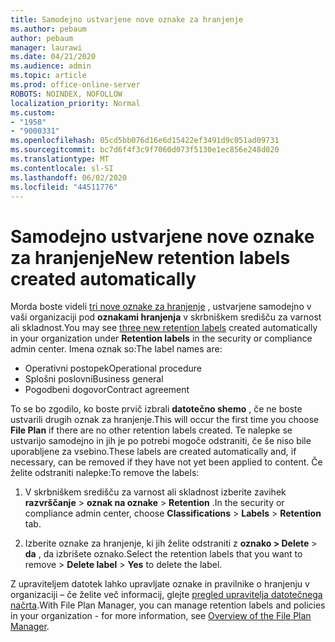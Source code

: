 ```yaml
---
title: Samodejno ustvarjene nove oznake za hranjenje
ms.author: pebaum
author: pebaum
manager: laurawi
ms.date: 04/21/2020
ms.audience: admin
ms.topic: article
ms.prod: office-online-server
ROBOTS: NOINDEX, NOFOLLOW
localization_priority: Normal
ms.custom:
- "1958"
- "9000331"
ms.openlocfilehash: 05cd5bb076d16e6d15422ef3491d9c051ad09731
ms.sourcegitcommit: bc7d6f4f3c9f7060d073f5130e1ec856e248d020
ms.translationtype: MT
ms.contentlocale: sl-SI
ms.lasthandoff: 06/02/2020
ms.locfileid: "44511776"
---
```

# <a name="new-retention-labels-created-automatically"></a><span data-ttu-id="f5e96-102">Samodejno ustvarjene nove oznake za hranjenje</span><span class="sxs-lookup"><span data-stu-id="f5e96-102">New retention labels created automatically</span></span>

<span data-ttu-id="f5e96-103">Morda boste videli [tri nove oznake za hranjenje](https://docs.microsoft.com/microsoft-365/compliance/file-plan-manager) , ustvarjene samodejno v vaši organizaciji pod **oznakami hranjenja** v skrbniškem središču za varnost ali skladnost.</span><span class="sxs-lookup"><span data-stu-id="f5e96-103">You may see [three new retention labels](https://docs.microsoft.com/microsoft-365/compliance/file-plan-manager) created automatically in your organization under **Retention labels** in the security or compliance admin center.</span></span> <span data-ttu-id="f5e96-104">Imena oznak so:</span><span class="sxs-lookup"><span data-stu-id="f5e96-104">The label names are:</span></span>

- <span data-ttu-id="f5e96-105">Operativni postopek</span><span class="sxs-lookup"><span data-stu-id="f5e96-105">Operational procedure</span></span>
- <span data-ttu-id="f5e96-106">Splošni poslovni</span><span class="sxs-lookup"><span data-stu-id="f5e96-106">Business general</span></span>
- <span data-ttu-id="f5e96-107">Pogodbeni dogovor</span><span class="sxs-lookup"><span data-stu-id="f5e96-107">Contract agreement</span></span>

<span data-ttu-id="f5e96-108">To se bo zgodilo, ko boste prvič izbrali **datotečno shemo** , če ne boste ustvarili drugih oznak za hranjenje.</span><span class="sxs-lookup"><span data-stu-id="f5e96-108">This will occur the first time you choose **File Plan** if there are no other retention labels created.</span></span> <span data-ttu-id="f5e96-109">Te nalepke se ustvarijo samodejno in jih je po potrebi mogoče odstraniti, če še niso bile uporabljene za vsebino.</span><span class="sxs-lookup"><span data-stu-id="f5e96-109">These labels are created automatically and, if necessary, can be removed if they have not yet been applied to content.</span></span> <span data-ttu-id="f5e96-110">Če želite odstraniti nalepke:</span><span class="sxs-lookup"><span data-stu-id="f5e96-110">To remove the labels:</span></span>

1. <span data-ttu-id="f5e96-111">V skrbniškem središču za varnost ali skladnost izberite zavihek **razvrščanje**  >  **oznak na oznake**  >  **Retention** .</span><span class="sxs-lookup"><span data-stu-id="f5e96-111">In the security or compliance admin center, choose **Classifications** > **Labels** > **Retention** tab.</span></span>

1. <span data-ttu-id="f5e96-112">Izberite oznake za hranjenje, ki jih želite odstraniti z **oznako > Delete**  >  **da** , da izbrišete oznako.</span><span class="sxs-lookup"><span data-stu-id="f5e96-112">Select the retention labels that you want to remove > **Delete label** > **Yes** to delete the label.</span></span>

<span data-ttu-id="f5e96-113">Z upraviteljem datotek lahko upravljate oznake in pravilnike o hranjenju v organizaciji – če želite več informacij, glejte [pregled upravitelja datotečnega načrta](https://docs.microsoft.com/microsoft-365/compliance/file-plan-manager).</span><span class="sxs-lookup"><span data-stu-id="f5e96-113">With File Plan Manager, you can manage retention labels and policies in your organization - for more information, see [Overview of the File Plan Manager](https://docs.microsoft.com/microsoft-365/compliance/file-plan-manager).</span></span>